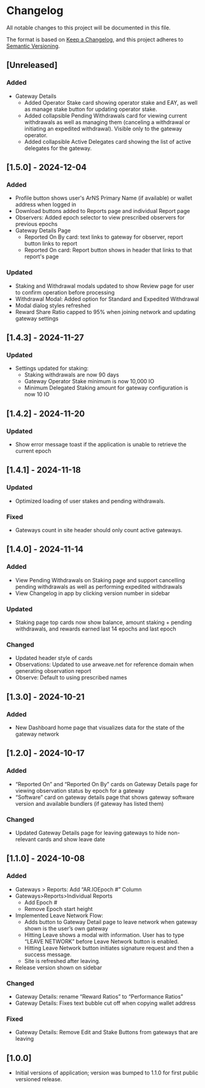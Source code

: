 # Changelog

All notable changes to this project will be documented in this file.

The format is based on [Keep a Changelog](https://keepachangelog.com/en/1.1.0/),
and this project adheres to [Semantic Versioning](https://semver.org/spec/v2.0.0.html).

## [Unreleased]

### Added 

* Gateway Details
  * Added Operator Stake card showing operator stake and EAY, as well as manage stake button for updating operator stake.
  * Added collapsible Pending Withdrawals card for viewing current withdrawals as well as managing 
  them (canceling a withdrawal or initiating an expedited withdrawal). Visible only to the gateway operator.
  * Added collapsible Active Delegates card showing the list of active delegates for the gateway.

## [1.5.0] - 2024-12-04

### Added 

* Profile button shows user's ArNS Primary Name (if available) or wallet address when logged in
* Download buttons added to Reports page and individual Report page 
* Observers: Added epoch selector to view prescribed observers for previous epochs
* Gateway Details Page
  * Reported On By card: text links to gateway for observer, report button links to report 
  * Reported On card: Report button shows in header that links to that report's page 

### Updated

* Staking and Withdrawal modals updated to show Review page for user to confirm operation before processing
* Withdrawal Modal: Added option for Standard and Expedited Withdrawal
* Modal dialog styles refreshed
* Reward Share Ratio capped to 95% when joining network and updating gateway settings 

## [1.4.3] - 2024-11-27

### Updated

* Settings updated for staking:
  * Staking withdrawals are now 90 days
  * Gateway Operator Stake minimum is now 10,000 IO
  * Minimum Delegated Staking amount for gateway configuration is now 10 IO

## [1.4.2] - 2024-11-20

### Updated

* Show error message toast if the application is unable to retrieve the current epoch

## [1.4.1] - 2024-11-18

### Updated

* Optimized loading of user stakes and pending withdrawals. 

### Fixed

* Gateways count in site header should only count active gateways.

## [1.4.0] - 2024-11-14

### Added

* View Pending Withdrawals on Staking page and support cancelling pending withdrawals as well as performing expedited withdrawals
* View Changelog in app by clicking version number in sidebar

### Updated

* Staking page top cards now show balance, amount staking + pending withdrawals, and rewards earned last 14 epochs and last epoch

### Changed

* Updated header style of cards
* Observations: Updated to use arweave.net for reference domain when generating observation report
* Observe: Default to using prescribed names 

## [1.3.0] - 2024-10-21

### Added

* New Dashboard home page that visualizes data for the state of the gateway network 

## [1.2.0] - 2024-10-17

### Added

* “Reported On” and “Reported On By” cards on Gateway Details page for viewing observation status by epoch for a gateway
* “Software” card on gateway details page that shows gateway software version and available bundlers (if gateway has listed them)

### Changed

* Updated Gateway Details page for leaving gateways to hide non-relevant cards and show leave date


## [1.1.0] - 2024-10-08

### Added

* Gateways > Reports: Add “AR.IOEpoch #” Column
* Gateways>Reports>Individual Reports
  * Add Epoch #
  * Remove Epoch start height
* Implemented Leave Network Flow:
  * Adds button to Gateway Detail page to leave network when gateway shown is the user’s own gateway
  * Hitting Leave shows a modal with information. User has to type “LEAVE NETWORK” before Leave Network button is enabled.
  * Hitting Leave Network button initiates signature request and then a success message.
  * Site is refreshed after leaving.
* Release version shown on sidebar


### Changed

* Gateway Details: rename “Reward Ratios” to “Performance Ratios”
* Gateway Details: Fixes text bubble cut off when copying wallet address

### Fixed

* Gateway Details: Remove Edit and Stake Buttons from gateways that are leaving

## [1.0.0]

* Initial versions of application; version was bumped to 1.1.0 for first public versioned release. 
